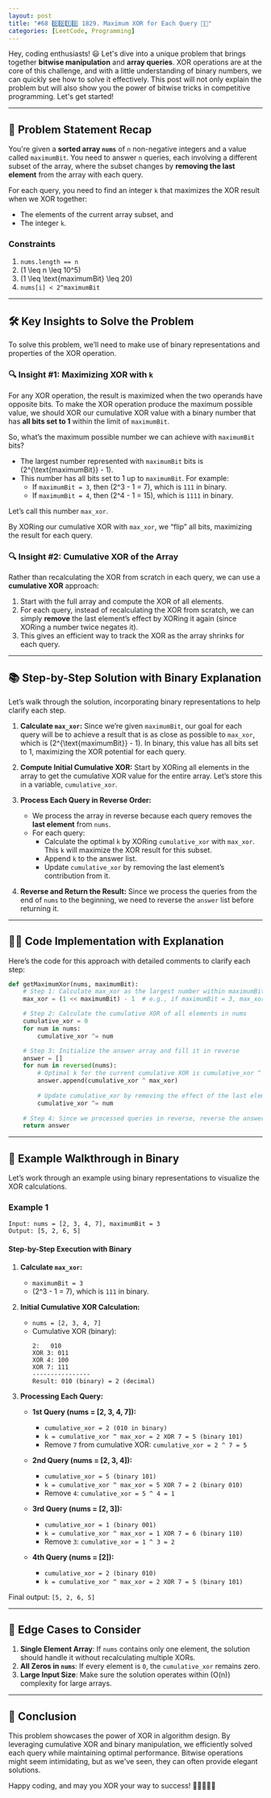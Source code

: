 ```yaml
---
layout: post
title: "#68 0️⃣0️⃣1️⃣0️⃣ 1829. Maximum XOR for Each Query 🧠🚀"
categories: [LeetCode, Programming]
---
```


Hey, coding enthusiasts! 😃 Let's dive into a unique problem that brings together **bitwise manipulation** and **array queries**. XOR operations are at the core of this challenge, and with a little understanding of binary numbers, we can quickly see how to solve it effectively. This post will not only explain the problem but will also show you the power of bitwise tricks in competitive programming. Let's get started!

---

## 📝 Problem Statement Recap

You're given a **sorted array `nums`** of `n` non-negative integers and a value called `maximumBit`. You need to answer `n` queries, each involving a different subset of the array, where the subset changes by **removing the last element** from the array with each query.

For each query, you need to find an integer `k` that maximizes the XOR result when we XOR together:
- The elements of the current array subset, and
- The integer `k`.

### Constraints

1. `nums.length == n`
2. \(1 \leq n \leq 10^5\)
3. \(1 \leq \text{maximumBit} \leq 20\)
4. `nums[i] < 2^maximumBit`

---

## 🛠 Key Insights to Solve the Problem

To solve this problem, we’ll need to make use of binary representations and properties of the XOR operation.

### 🔍 Insight #1: Maximizing XOR with `k`

For any XOR operation, the result is maximized when the two operands have opposite bits. To make the XOR operation produce the maximum possible value, we should XOR our cumulative XOR value with a binary number that has **all bits set to 1** within the limit of `maximumBit`.

So, what’s the maximum possible number we can achieve with `maximumBit` bits?

- The largest number represented with `maximumBit` bits is \(2^{\text{maximumBit}} - 1\).
- This number has all bits set to 1 up to `maximumBit`. For example:
  - If `maximumBit = 3`, then \(2^3 - 1 = 7\), which is `111` in binary.
  - If `maximumBit = 4`, then \(2^4 - 1 = 15\), which is `1111` in binary.

Let’s call this number `max_xor`. 

By XORing our cumulative XOR with `max_xor`, we “flip” all bits, maximizing the result for each query.

### 🔍 Insight #2: Cumulative XOR of the Array

Rather than recalculating the XOR from scratch in each query, we can use a **cumulative XOR** approach:
1. Start with the full array and compute the XOR of all elements.
2. For each query, instead of recalculating the XOR from scratch, we can simply **remove** the last element’s effect by XORing it again (since XORing a number twice negates it).
3. This gives an efficient way to track the XOR as the array shrinks for each query.

---

## 📚 Step-by-Step Solution with Binary Explanation

Let’s walk through the solution, incorporating binary representations to help clarify each step.

1. **Calculate `max_xor`:** Since we’re given `maximumBit`, our goal for each query will be to achieve a result that is as close as possible to `max_xor`, which is \(2^{\text{maximumBit}} - 1\). In binary, this value has all bits set to 1, maximizing the XOR potential for each query.

2. **Compute Initial Cumulative XOR:** Start by XORing all elements in the array to get the cumulative XOR value for the entire array. Let’s store this in a variable, `cumulative_xor`.

3. **Process Each Query in Reverse Order:**
   - We process the array in reverse because each query removes the **last element** from `nums`.
   - For each query:
     - Calculate the optimal `k` by XORing `cumulative_xor` with `max_xor`. This `k` will maximize the XOR result for this subset.
     - Append `k` to the answer list.
     - Update `cumulative_xor` by removing the last element’s contribution from it.

4. **Reverse and Return the Result:** Since we process the queries from the end of `nums` to the beginning, we need to reverse the `answer` list before returning it.

---

## 🧑‍💻 Code Implementation with Explanation

Here’s the code for this approach with detailed comments to clarify each step:

```python
def getMaximumXor(nums, maximumBit):
    # Step 1: Calculate max_xor as the largest number within maximumBit bits
    max_xor = (1 << maximumBit) - 1  # e.g., if maximumBit = 3, max_xor = 7 (binary 111)

    # Step 2: Calculate the cumulative XOR of all elements in nums
    cumulative_xor = 0
    for num in nums:
        cumulative_xor ^= num

    # Step 3: Initialize the answer array and fill it in reverse
    answer = []
    for num in reversed(nums):
        # Optimal k for the current cumulative XOR is cumulative_xor ^ max_xor
        answer.append(cumulative_xor ^ max_xor)
        
        # Update cumulative_xor by removing the effect of the last element in reversed order
        cumulative_xor ^= num
    
    # Step 4: Since we processed queries in reverse, reverse the answer array to correct order
    return answer
```

---

## 🔢 Example Walkthrough in Binary

Let’s work through an example using binary representations to visualize the XOR calculations.

### Example 1
```plaintext
Input: nums = [2, 3, 4, 7], maximumBit = 3
Output: [5, 2, 6, 5]
```

#### Step-by-Step Execution with Binary

1. **Calculate `max_xor`:**
   - `maximumBit = 3`
   - \(2^3 - 1 = 7\), which is `111` in binary.

2. **Initial Cumulative XOR Calculation:**
   - `nums = [2, 3, 4, 7]`
   - Cumulative XOR (binary):
     ```
     2:   010
     XOR 3: 011
     XOR 4: 100
     XOR 7: 111
     ----------------
     Result: 010 (binary) = 2 (decimal)
     ```

3. **Processing Each Query:**

   - **1st Query (nums = [2, 3, 4, 7]):**
     - `cumulative_xor = 2 (010 in binary)`
     - `k = cumulative_xor ^ max_xor = 2 XOR 7 = 5 (binary 101)`
     - Remove `7` from cumulative XOR: `cumulative_xor = 2 ^ 7 = 5`

   - **2nd Query (nums = [2, 3, 4]):**
     - `cumulative_xor = 5 (binary 101)`
     - `k = cumulative_xor ^ max_xor = 5 XOR 7 = 2 (binary 010)`
     - Remove `4`: `cumulative_xor = 5 ^ 4 = 1`

   - **3rd Query (nums = [2, 3]):**
     - `cumulative_xor = 1 (binary 001)`
     - `k = cumulative_xor ^ max_xor = 1 XOR 7 = 6 (binary 110)`
     - Remove `3`: `cumulative_xor = 1 ^ 3 = 2`

   - **4th Query (nums = [2]):**
     - `cumulative_xor = 2 (binary 010)`
     - `k = cumulative_xor ^ max_xor = 2 XOR 7 = 5 (binary 101)`

Final output: `[5, 2, 6, 5]`

---

## 🧪 Edge Cases to Consider

1. **Single Element Array**: If `nums` contains only one element, the solution should handle it without recalculating multiple XORs.
2. **All Zeros in `nums`**: If every element is `0`, the `cumulative_xor` remains zero.
3. **Large Input Size**: Make sure the solution operates within \(O(n)\) complexity for large arrays.

---

## 🎉 Conclusion

This problem showcases the power of XOR in algorithm design. By leveraging cumulative XOR and binary manipulation, we efficiently solved each query while maintaining optimal performance. Bitwise operations might seem intimidating, but as we've seen, they can often provide elegant solutions.

Happy coding, and may you XOR your way to success! 🎉👩‍💻👨‍💻
